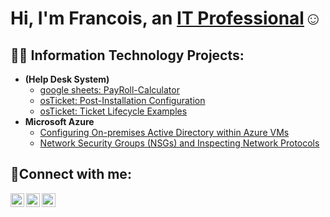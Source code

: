 <h1>Hi, I'm Francois, an <a href="https://www.linkedin.com/in/achille-baptiste-b05b9114a/">IT Professional</a>☺</h1>

<h2>👨‍💻 Information Technology Projects:</h2>

- <b> (Help Desk System)</b>
  - [google sheets: PayRoll-Calculator](https://github.com/AchilleBapt/PayRollCalculator-Sys)
  - [osTicket: Post-Installation Configuration](https://github.com/AchilleBapt/PayRollCalculator-Sys)
  - [osTicket: Ticket Lifecycle Examples](https://github.com/joshmadakorcc/ticket-lifecycle)
- <b>Microsoft Azure</b>
  - [Configuring On-premises Active Directory within Azure VMs](https://github.com/joshmadakorcc/configure-ad)
  - [Network Security Groups (NSGs) and Inspecting Network Protocols](https://github.com/joshmadakorcc/azure-network-protocols)

<h2>🤳Connect with me:</h2>

[<img align="left" alt="Josh | Twitter" width="22px" src="https://cdn.jsdelivr.net/npm/simple-icons@v3/icons/twitter.svg" />][twitter]
[<img align="left" alt="Josh | LinkedIn" width="22px" src="https://cdn.jsdelivr.net/npm/simple-icons@v3/icons/linkedin.svg" />][linkedin]
[<img align="left" alt="Josh | Instagram" width="22px" src="https://cdn.jsdelivr.net/npm/simple-icons@v3/icons/instagram.svg" />][instagram]

[twitter]: https://twitter.com/Josh
[instagram]: https://www.instagram.com/Josh
[linkedin]: https://linkedin.com/in/Josh
